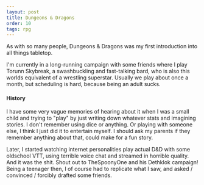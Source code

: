 ```yaml
---
layout: post
title: Dungeons & Dragons
order: 10
tags: rpg
---
```

As with so many people, Dungeons & Dragons was my first introduction into all things tabletop.

I'm currently in a long-running campaign with some friends where I play Torunn Skybreak,
a swashbuckling and fast-talking bard, who is also this worlds equivalent of a wrestling superstar. Usually
we play about once a month, but scheduling is hard, because being an adult sucks.

<div class="toggle-enabled">
<h4>History</h4>
<p>
I have some very vague memories of hearing about it when I was a small child and trying to "play"
by just writing down whatever stats and imagining stories. I don't remember using dice or anything.
Or playing with someone else, I think I just did it to entertain myself. I should ask my parents
if they remember anything about that, could make for a fun story.
</p>

<p>
Later, I started watching internet personalities play actual D&D with some oldschool VTT, using terrible voice chat and
streamed in horrible quality. And it was the shit. Shout out to TheSpoonyOne and his Dethklok campaign!
Being a teenager then, I of course had to replicate what I saw, and asked / convinced / forcibly drafted
some friends.
</p>
</div>